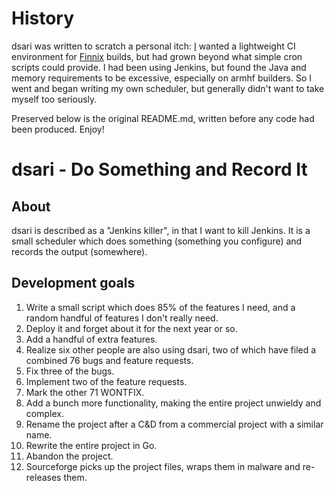 # History

dsari was written to scratch a personal itch:
[I](http://www.finnie.org/) wanted a lightweight CI environment for [Finnix](http://www.finnix.org/) builds, but had grown beyond what simple cron scripts could provide.
I had been using Jenkins, but found the Java and memory requirements to be excessive, especially on armhf builders.
So I went and began writing my own scheduler, but generally didn't want to take myself too seriously.

Preserved below is the original README.md, written before any code had been produced.
Enjoy!

# dsari - Do Something and Record It

## About
dsari is described as a "Jenkins killer", in that I want to kill Jenkins.  It is a small scheduler which does something (something you configure) and records the output (somewhere).

## Development goals
1. Write a small script which does 85% of the features I need, and a random handful of features I don't really need.
2. Deploy it and forget about it for the next year or so.
3. Add a handful of extra features.
4. Realize six other people are also using dsari, two of which have filed a combined 76 bugs and feature requests.
  1. Fix three of the bugs.
  2. Implement two of the feature requests.
  3. Mark the other 71 WONTFIX.
5. Add a bunch more functionality, making the entire project unwieldy and complex.
6. Rename the project after a C&D from a commercial project with a similar name.
7. Rewrite the entire project in Go.
8. Abandon the project.
9. Sourceforge picks up the project files, wraps them in malware and re-releases them.

